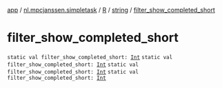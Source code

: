 [app](../../../index.md) / [nl.mpcjanssen.simpletask](../../index.md) / [R](../index.md) / [string](index.md) / [filter_show_completed_short](.)

# filter_show_completed_short

`static val filter_show_completed_short: `[`Int`](https://kotlinlang.org/api/latest/jvm/stdlib/kotlin/-int/index.html)
`static val filter_show_completed_short: `[`Int`](https://kotlinlang.org/api/latest/jvm/stdlib/kotlin/-int/index.html)
`static val filter_show_completed_short: `[`Int`](https://kotlinlang.org/api/latest/jvm/stdlib/kotlin/-int/index.html)
`static val filter_show_completed_short: `[`Int`](https://kotlinlang.org/api/latest/jvm/stdlib/kotlin/-int/index.html)